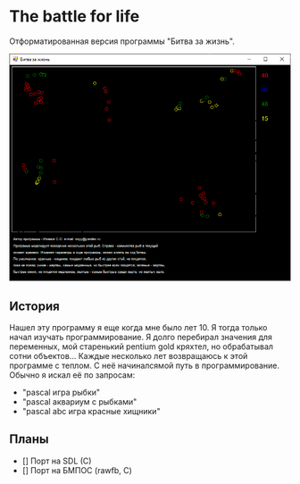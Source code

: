 # The battle for life

Отформатированная версия программы "Битва за жизнь".

![Скриншот игры](/assets/screen-1.png)

## История

Нашел эту программу я еще когда мне было лет 10. Я тогда только начал изучать программирование.
Я долго перебирал значения для переменных, мой старенький pentium gold кряхтел, но обрабатывал сотни объектов...
Каждые несколько лет возвращаюсь к этой программе с теплом. С неё начиналсямой путь в программирование. Обычно я искал её по запросам:

- "pascal игра рыбки"
- "pascal аквариум с рыбками"
- "pascal abc игра красные хищники"

## Планы

- [] Порт на SDL (C)
- [] Порт на БМПОС (rawfb, C)
